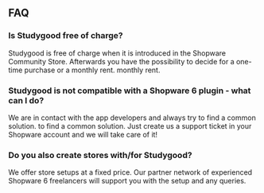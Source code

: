## FAQ

### Is Studygood free of charge?

Studygood is free of charge when it is introduced in the Shopware Community Store.
Afterwards you have the possibility to decide for a one-time purchase or a monthly rent.
monthly rent.

### Studygood is not compatible with a Shopware 6 plugin - what can I do?

We are in contact with the app developers and always try to find a common solution.
to find a common solution. Just create us a support ticket in your Shopware account and we will
take care of it!

### Do you also create stores with/for Studygood?

We offer store setups at a fixed price. Our partner network of experienced
Shopware 6 freelancers will support you with the setup and any queries.

